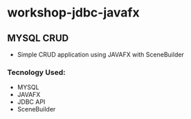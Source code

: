 # workshop-jdbc-javafx

## MYSQL CRUD 
- Simple CRUD application using JAVAFX with SceneBuilder 

### Tecnology Used:
- MYSQL
- JAVAFX
- JDBC API
- SceneBuilder
